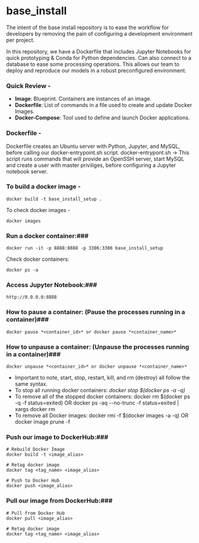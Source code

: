 # base_install
The intent of the base install repository is to ease the workflow for developers by removing the pain of configuring a development environment per project.

In this repository, we have a Dockerfile that includes Jupyter Notebooks for quick prototyping & Conda for Python dependencies. Can also connect to a database to ease some processing operations.
This allows our team to deploy and reproduce our models in a robust preconfigured environment.

### Quick Review - ### 

- **Image**: Blueprint. Containers are instances of an image.
- **Dockerfile**: List of commands in a file used to create and update Docker Images.
- **Docker-Compose**: Tool used to define and launch Docker applications.

### Dockerfile - ### 

Dockerfile creates an Ubuntu server with Python, Jupyter, and MySQL, before calling our docker-entrypoint.sh script.
	docker-entrypont.sh -> This script runs commands that will provide an OpenSSH server, start MySQL and create a user with master priviliges, before configuring a Jupyter notebook server.

### To build a docker image - ### 

```
docker build -t base_install_setup .
```

To check docker images -

```
docker images
```

### Run a docker container:### 

```
docker run -it -p 8888:8888 -p 3306:3306 base_install_setup
```

Check docker containers:

```
docker ps -a
```

### Access Jupyter Notebook:### 

```
http://0.0.0.0:8888
```

### How to pause a container: (Pause the processes running in a container)### 

```
docker pause *<container_id>* or docker pause *<container_name>*
```

### How to unpause a container: (Unpause the processes running in a container)### 

```
docker unpause *<container_id>* or docker unpause *<container_name>*
```

- Important to note, start, stop, restart, kill, and rm (destroy) all follow the same syntax.
- To stop all running docker containers: *docker stop $(docker ps -a -q)*
- To remove all of the stopped docker containers: docker rm $(docker ps -q -f status=exited) OR docker ps -aq --no-trunc -f status=exited | xargs docker rm
- To remove all Docker images: docker rmi -f $(docker images -a -q) OR docker image prune -f 

### Push our image to DockerHub:### 

```
# Rebuild Docker Image
docker build -t <image_alias>

# Retag docker image
docker tag <tag_name> <image_alias>

# Push to Docker Hub
docker push <image_alias>
```

### Pull our image from DockerHub:### 

```
# Pull from Docker Hub
docker pull <image_alias>

# Retag docker image
docker tag <tag_name> <image_alias>
```


